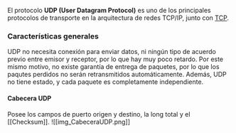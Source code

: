 El protocolo **UDP (User Datagram Protocol)** es uno de los principales protocolos de transporte en la arquitectura de redes TCP/IP, junto con [TCP](Protocolo%20TCP.md). 

### Características generales
UDP no necesita conexión para enviar datos, ni ningún tipo de acuerdo previo entre emisor y receptor, por lo que hay muy poco retardo.
Por este mismo motivo, no existe garantía de entrega de paquetes, por lo que los paqutes perdidos no serán retransmitidos automáticamente.
Además, UDP no tiene estado, y cada paquete es completamente independiente.

#### Cabecera UDP
Posee los campos de puerto origen y destino, la long total y el [[Checksum]].
![[img_CabeceraUDP.png]]